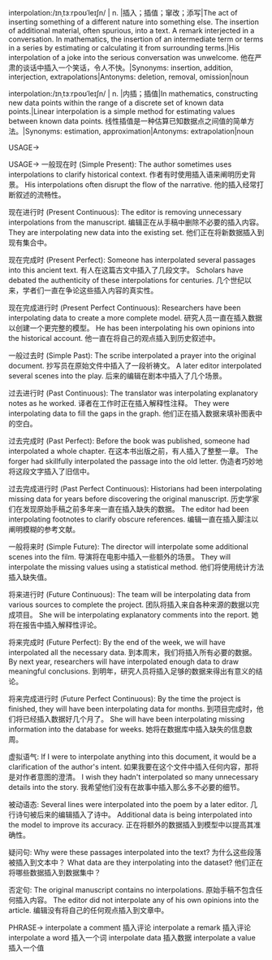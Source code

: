 interpolation:/ɪnˌtɜːrpoʊˈleɪʃn/ | n. |插入；插值；窜改；添写|The act of inserting something of a different nature into something else.  The insertion of additional material, often spurious, into a text.  A remark interjected in a conversation.  In mathematics, the insertion of an intermediate term or terms in a series by estimating or calculating it from surrounding terms.|His interpolation of a joke into the serious conversation was unwelcome. 他在严肃的谈话中插入一个笑话，令人不快。|Synonyms: insertion, addition, interjection, extrapolations|Antonyms: deletion, removal, omission|noun

interpolation:/ɪnˌtɜːrpoʊˈleɪʃn/ | n. |内插；插值|In mathematics, constructing new data points within the range of a discrete set of known data points.|Linear interpolation is a simple method for estimating values between known data points.  线性插值是一种估算已知数据点之间值的简单方法。|Synonyms: estimation, approximation|Antonyms: extrapolation|noun


USAGE->

USAGE->
一般现在时 (Simple Present):
The author sometimes uses interpolations to clarify historical context.  作者有时使用插入语来阐明历史背景。
His interpolations often disrupt the flow of the narrative. 他的插入经常打断叙述的流畅性。

现在进行时 (Present Continuous):
The editor is removing unnecessary interpolations from the manuscript. 编辑正在从手稿中删除不必要的插入内容。
They are interpolating new data into the existing set.  他们正在将新数据插入到现有集合中。

现在完成时 (Present Perfect):
Someone has interpolated several passages into this ancient text. 有人在这篇古文中插入了几段文字。
Scholars have debated the authenticity of these interpolations for centuries.  几个世纪以来，学者们一直在争论这些插入内容的真实性。

现在完成进行时 (Present Perfect Continuous):
Researchers have been interpolating data to create a more complete model.  研究人员一直在插入数据以创建一个更完整的模型。
He has been interpolating his own opinions into the historical account.  他一直在将自己的观点插入到历史叙述中。

一般过去时 (Simple Past):
The scribe interpolated a prayer into the original document. 抄写员在原始文件中插入了一段祈祷文。
A later editor interpolated several scenes into the play. 后来的编辑在剧本中插入了几个场景。

过去进行时 (Past Continuous):
The translator was interpolating explanatory notes as he worked. 译者在工作时正在插入解释性注释。
They were interpolating data to fill the gaps in the graph. 他们正在插入数据来填补图表中的空白。

过去完成时 (Past Perfect):
Before the book was published, someone had interpolated a whole chapter. 在这本书出版之前，有人插入了整整一章。
The forger had skillfully interpolated the passage into the old letter. 伪造者巧妙地将这段文字插入了旧信中。

过去完成进行时 (Past Perfect Continuous):
Historians had been interpolating missing data for years before discovering the original manuscript.  历史学家们在发现原始手稿之前多年来一直在插入缺失的数据。
The editor had been interpolating footnotes to clarify obscure references. 编辑一直在插入脚注以阐明模糊的参考文献。

一般将来时 (Simple Future):
The director will interpolate some additional scenes into the film. 导演将在电影中插入一些额外的场景。
They will interpolate the missing values using a statistical method. 他们将使用统计方法插入缺失值。

将来进行时 (Future Continuous):
The team will be interpolating data from various sources to complete the project. 团队将插入来自各种来源的数据以完成项目。
She will be interpolating explanatory comments into the report. 她将在报告中插入解释性评论。

将来完成时 (Future Perfect):
By the end of the week, we will have interpolated all the necessary data. 到本周末，我们将插入所有必要的数据。
By next year, researchers will have interpolated enough data to draw meaningful conclusions. 到明年，研究人员将插入足够的数据来得出有意义的结论。

将来完成进行时 (Future Perfect Continuous):
By the time the project is finished, they will have been interpolating data for months.  到项目完成时，他们将已经插入数据好几个月了。
She will have been interpolating missing information into the database for weeks.  她将在数据库中插入缺失的信息数周。

虚拟语气:
If I were to interpolate anything into this document, it would be a clarification of the author's intent. 如果我要在这个文件中插入任何内容，那将是对作者意图的澄清。
I wish they hadn't interpolated so many unnecessary details into the story. 我希望他们没有在故事中插入那么多不必要的细节。

被动语态:
Several lines were interpolated into the poem by a later editor.  几行诗句被后来的编辑插入了诗中。
Additional data is being interpolated into the model to improve its accuracy. 正在将额外的数据插入到模型中以提高其准确性。

疑问句:
Why were these passages interpolated into the text?  为什么这些段落被插入到文本中？
What data are they interpolating into the dataset?  他们正在将哪些数据插入到数据集中？

否定句:
The original manuscript contains no interpolations. 原始手稿不包含任何插入内容。
The editor did not interpolate any of his own opinions into the article.  编辑没有将自己的任何观点插入到文章中。



PHRASE->
interpolate a comment  插入评论
interpolate a remark  插入评论
interpolate a word  插入一个词
interpolate data  插入数据
interpolate a value  插入一个值
